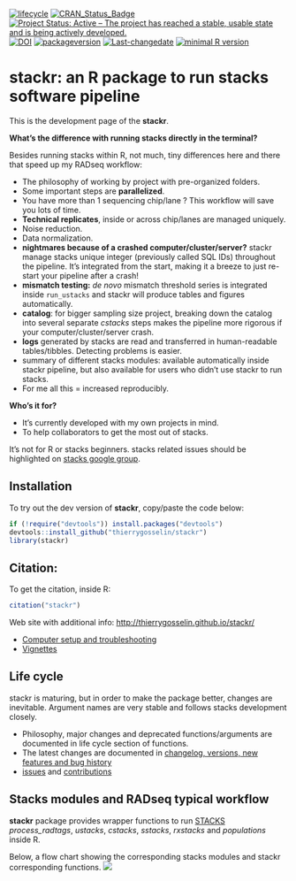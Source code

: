 
<!-- badges: start -->

[![lifecycle](https://img.shields.io/badge/lifecycle-experimental-orange.svg)](https://tidyverse.org/lifecycle/#experimental)
[![CRAN\_Status\_Badge](http://www.r-pkg.org/badges/version/stackr)](http://cran.r-project.org/package=stackr)
[![Project Status: Active – The project has reached a stable, usable
state and is being actively
developed.](http://www.repostatus.org/badges/latest/active.svg)](http://www.repostatus.org/#active)
[![DOI](https://zenodo.org/badge/14548/thierrygosselin/stackr.svg)](https://zenodo.org/badge/latestdoi/14548/thierrygosselin/stackr)
[![packageversion](https://img.shields.io/badge/Package%20version-2.2.0-orange.svg)](commits/master)
[![Last-changedate](https://img.shields.io/badge/last%20change-2020--10--08-brightgreen.svg)](/commits/master)
[![minimal R
version](https://img.shields.io/badge/R%3E%3D-3.4.0-6666ff.svg)](https://cran.r-project.org/)
<!-- badges: end -->

# stackr: an R package to run stacks software pipeline

This is the development page of the **stackr**.

**What’s the difference with running stacks directly in the terminal?**

Besides running stacks within R, not much, tiny differences here and
there that speed up my RADseq workflow:

  - The philosophy of working by project with pre-organized folders.
  - Some important steps are **parallelized**.
  - You have more than 1 sequencing chip/lane ? This workflow will save
    you lots of time.
  - **Technical replicates**, inside or across chip/lanes are managed
    uniquely.
  - Noise reduction.
  - Data normalization.
  - **nightmares because of a crashed computer/cluster/server?** stackr
    manage stacks unique integer (previously called SQL IDs) throughout
    the pipeline. It’s integrated from the start, making it a breeze to
    just re-start your pipeline after a crash\!
  - **mismatch testing:** *de novo* mismatch threshold series is
    integrated inside `run_ustacks` and stackr will produce tables and
    figures automatically.
  - **catalog**: for bigger sampling size project, breaking down the
    catalog into several separate *cstacks* steps makes the pipeline
    more rigorous if your computer/cluster/server crash.
  - **logs** generated by stacks are read and transferred in
    human-readable tables/tibbles. Detecting problems is easier.
  - summary of different stacks modules: available automatically inside
    stackr pipeline, but also available for users who didn’t use stackr
    to run stacks.
  - For me all this = increased reproducibly.

**Who’s it for?**

  - It’s currently developed with my own projects in mind.
  - To help collaborators to get the most out of stacks.

It’s not for R or stacks beginners. stacks related issues should be
highlighted on [stacks google
group](https://groups.google.com/forum/?fromgroups#!forum/stacks-users).

## Installation

To try out the dev version of **stackr**, copy/paste the code below:

``` r
if (!require("devtools")) install.packages("devtools")
devtools::install_github("thierrygosselin/stackr")
library(stackr)
```

## Citation:

To get the citation, inside R:

``` r
citation("stackr")
```

Web site with additional info:
<http://thierrygosselin.github.io/stackr/>

  - [Computer setup and
    troubleshooting](https://thierrygosselin.github.io/radiator/articles/rad_genomics_computer_setup.html)
  - [Vignettes](https://thierrygosselin.github.io/radiator/articles/index.html)

## Life cycle

stackr is maturing, but in order to make the package better, changes are
inevitable. Argument names are very stable and follows stacks
development closely.

  - Philosophy, major changes and deprecated functions/arguments are
    documented in life cycle section of functions.
  - The latest changes are documented in [changelog, versions, new
    features and bug
    history](http://thierrygosselin.github.io/stackr/news/index.html)
  - [issues](https://github.com/thierrygosselin/stackr/issues/new/choose)
    and
    [contributions](https://github.com/thierrygosselin/stackr/issues/new/choose)

## Stacks modules and RADseq typical workflow

**stackr** package provides wrapper functions to run
[STACKS](http://catchenlab.life.illinois.edu/stacks/)
*process\_radtags*, *ustacks*, *cstacks*, *sstacks*, *rxstacks* and
*populations* inside R.

Below, a flow chart showing the corresponding stacks modules and stackr
corresponding functions. ![](vignettes/stackr_workflow.png)
